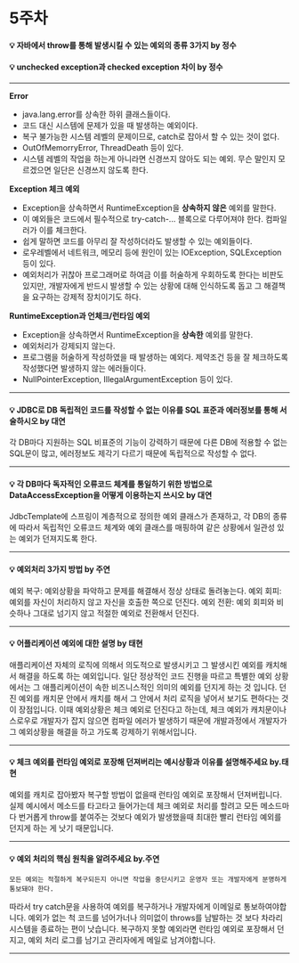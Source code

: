 # 5주차  

#### :bulb: 자바에서 throw를 통해 발생시킬 수 있는 예외의 종류 3가지 by 정수  

#### :bulb: unchecked exception과 checked exception 차이 by 정수  

--------

**Error**

- java.lang.error를 상속한 하위 클래스들이다.
- 코드 대신 시스템에 문제가 있을 때 발생하는 예외이다.
- 복구 불가능한 시스템 레벨의 문제이므로, catch로 잡아서 할 수 있는 것이 없다.
- OutOfMemorryError, ThreadDeath 등이 있다.
- 시스템 레벨의 작업을 하는게 아니라면 신경쓰지 않아도 되는 예외. 무슨 말인지 모르겠으면 일단은 신경쓰지 않도록 한다.

**Exception 체크 예외**

- Exception을 상속하면서 RuntimeException을 **상속하지 않은** 예외를 말한다.
- 이 예외들은 코드에서 필수적으로 try-catch-... 블록으로 다루어져야 한다. 컴파일러가 이를 체크한다.
- 쉽게 말하면 코드를 아무리 잘 작성하더라도 발생할 수 있는 예외들이다.
- 로우레벨에서 네트워크, 메모리 등에 원인이 있는 IOException, SQLException 등이 있다.
- 예외처리가 귀찮아 프로그래머로 하여금 이를 허술하게 우회하도록 한다는 비판도 있지만, 개발자에게 반드시 발생할 수 있는 상황에 대해 인식하도록 돕고 그 해결책을 요구하는 강제적 장치이기도 하다.

**RuntimeException과 언체크/런타임 예외**

- Exception을 상속하면서 RuntimeException을 **상속한** 예외를 말한다.
- 예외처리가 강제되지 않는다.
- 프로그램을  허술하게 작성하였을 때 발생하는 예외다. 제약조건 등을 잘 체크하도록 작성했다면 발생하지 않는 에러들이다.
- NullPointerException, IllegalArgumentException 등이 있다.

--------

#### :bulb: JDBC로 DB 독립적인 코드를 작성할 수 없는 이유를 SQL 표준과 에러정보를 통해 서술하시오 by 대연

각 DB마다 지원하는 SQL 비표준의 기능이 강력하기 때문에 다른 DB에 적용할 수 없는 SQL문이 많고, 에러정보도 제각기 다르기 때문에 독립적으로 작성할 수 없다.

--------

#### :bulb: 각 DB마다 독자적인 오류코드 체계를 통일하기 위한 방법으로 DataAccessException을 어떻게 이용하는지 쓰시오 by 대연

JdbcTemplate에 스프링이 계층적으로 정의한 예외 클래스가 존재하고, 각 DB의 종류에 따라서 독립적인 오류코드 체계와 예외 클래스를 매핑하여 같은 상황에서 일관성 있는 예외가 던져지도록 한다.

--------

#### :bulb: 예외처리 3가지 방법 by 주연

예외 복구: 예외상황을 파악하고 문제를 해결해서 정상 상태로 돌려놓는다.
예외 회피: 예외를 자신이 처리하지 않고 자신을 호출한 쪽으로 던진다.
예외 전환: 예외 회피와 비슷하나 그대로 넘기지 않고 적절한 예외로 전환해서 던진다.

--------

#### :bulb: 어플리케이션 예외에 대한 설명 by 태현

애플리케이션 자체의 로직에 의해서 의도적으로 발생시키고 그 발생시킨 예외를 캐치해서 해결을 하도록 하는 예외입니다. 일단 정상적인 코드 진행을 따르고 특별한 예외 상황에서는 그 애플리케이션이 속한 비즈니스적인 의미의 예외를 던지게 하는 것 입니다.  던진 예외를 캐치문 안에서 캐치를 해서 그 안에서 처리 로직을 넣어서 보기도 편하다는 것이 장점입니다. 이때 예외상황은 체크 예외로 던진다고 하는데, 체크 예외가 캐치문이나 스로우로 개발자가 잡지 않으면 컴파일 에러가 발생하기 때문에 개발과정에서 개발자가 그 예외상황을 해결을 하고 가도록 강제하기 위해서입니다.

--------

#### :bulb: 체크 예외를 런타임 예외로 포장해 던져버리는 예시상황과 이유를 설명해주세요 by.태현

예외를 캐치로 잡아봤자 복구할 방법이 없을때 런타임 예외로 포장해서 던져버립니다. 실제 예시에서 메소드를 타고타고 들어가는데 체크 예외로 처리를 할려고 모든 메소드마다 번거롭게 throw를 붙여주는 것보다 예외가 발생했을때 최대한 빨리 런타임 예외를 던지게 하는 게 낫기 때문입니다.

--------

#### :bulb: 예외 처리의 핵심 원칙을 알려주세요 by.주연

```
모든 예외는 적절하게 복구되든지 아니면 작업을 중단시키고 운영자 또는 개발자에게 분명하게 통보돼야 한다.
```

따라서 try catch문을 사용하여 예외를 복구하거나 개발자에게 이메일로 통보하여야합니다.
예외가 없는 척 코드를 넘어가너나 의미없이 throws를 남발하는 것 보다 차라리 시스템을 종료하는 편이 낫습니다.
복구하지 못할 예외라면 런타임 예외로 포장해서 던지고, 예외 처리 로그를 남기고 관리자에게 메일로 남겨야합니다.

--------
